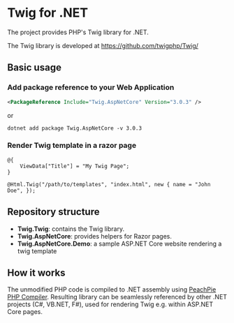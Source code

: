 # Twig for .NET

The project provides PHP's Twig library for .NET.

The Twig library is developed at https://github.com/twigphp/Twig/

## Basic usage

### Add package reference to your Web Application

```xml
<PackageReference Include="Twig.AspNetCore" Version="3.0.3" />
```

or

```shell
dotnet add package Twig.AspNetCore -v 3.0.3
```

### Render Twig template in a razor page

```razor
@{
    ViewData["Title"] = "My Twig Page";
}

@Html.Twig("/path/to/templates", "index.html", new { name = "John Doe", });
```

## Repository structure

- **Twig.Twig**: contains the Twig library.
- **Twig.AspNetCore**: provides helpers for Razor pages.
- **Twig.AspNetCore.Demo**: a sample ASP.NET Core website rendering a twig template

## How it works

The unmodified PHP code is compiled to .NET assembly using [PeachPie PHP Compiler](http://github.com/peachpiecompiler/peachpie). Resulting library can be seamlessly referenced by other .NET projects (C#, VB.NET, F#), used for rendering Twig e.g. within ASP.NET Core pages.
